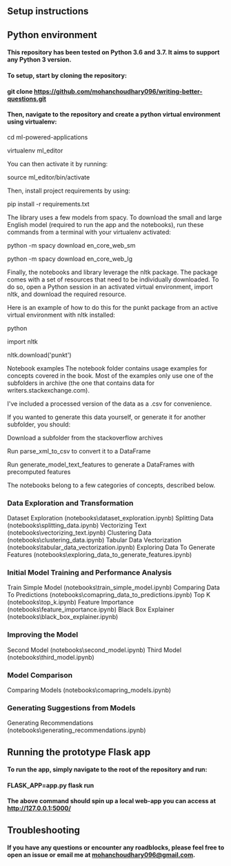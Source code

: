 ## Setup instructions
## Python environment
#### This repository has been tested on Python 3.6 and 3.7. It aims to support any Python 3 version.

#### To setup, start by cloning the repository:

#### git clone https://github.com/mohanchoudhary096/writing-better-questions.git

#### Then, navigate to the repository and create a python virtual environment using virtualenv:

cd ml-powered-applications

virtualenv ml_editor

You can then activate it by running:

source ml_editor/bin/activate

Then, install project requirements by using:

pip install -r requirements.txt

The library uses a few models from spacy. To download the small and large English model (required to run the app and the notebooks), run these commands from a terminal with your virtualenv activated:

python -m spacy download en_core_web_sm

python -m spacy download en_core_web_lg

Finally, the notebooks and library leverage the nltk package. The package comes with a set of resources that need to be individually downloaded. To do so, open a Python session in an activated virtual environment, import nltk, and download the required resource.

Here is an example of how to do this for the punkt package from an active virtual environment with nltk installed:

python

import nltk

nltk.download('punkt')

Notebook examples
The notebook folder contains usage examples for concepts covered in the book. Most of the examples only use one of the subfolders in archive (the one that contains data for writers.stackexchange.com).

I've included a processed version of the data as a .csv for convenience.

If you wanted to generate this data yourself, or generate it for another subfolder, you should:

Download a subfolder from the stackoverflow archives

Run parse_xml_to_csv to convert it to a DataFrame

Run generate_model_text_features to generate a DataFrames with precomputed features

The notebooks belong to a few categories of concepts, described below.

### Data Exploration and Transformation
Dataset Exploration (notebooks\dataset_exploration.ipynb)
Splitting Data      (notebooks\splitting_data.ipynb)
Vectorizing Text (notebooks\vectorizing_text.ipynb)
Clustering Data (notebooks\clustering_data.ipynb)
Tabular Data Vectorization  (notebooks\tabular_data_vectorization.ipynb)
Exploring Data To Generate Features (notebooks\exploring_data_to_generate_features.ipynb)
### Initial Model Training and Performance Analysis 
Train Simple Model (notebooks\train_simple_model.ipynb)
Comparing Data To Predictions (notebooks\comapring_data_to_predictions.ipynb)
Top K (notebooks\top_k.ipynb)
Feature Importance (notebooks\feature_importance.ipynb)
Black Box Explainer (notebooks\black_box_explainer.ipynb)
### Improving the Model
Second Model (notebooks\second_model.ipynb)
Third Model   (notebooks\third_model.ipynb)
### Model Comparison
Comparing Models (notebooks\comapring_models.ipynb)
### Generating Suggestions from Models
Generating Recommendations (notebooks\generating_recommendations.ipynb)

## Running the prototype Flask app
#### To run the app, simply navigate to the root of the repository and run:

#### FLASK_APP=app.py flask run

#### The above command should spin up a local web-app you can access at http://127.0.0.1:5000/

## Troubleshooting
#### If you have any questions or encounter any roadblocks, please feel free to open an issue or email me at mohanchoudhary096@gmail.com.
